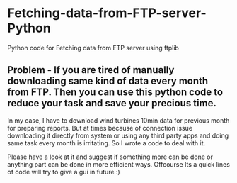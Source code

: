 # Fetching-data-from-FTP-server-Python
Python code for Fetching data from FTP server using ftplib

## Problem - If you are tired of manually downloading same kind of data every month from FTP. Then you can use this python code to reduce your task and save your precious time. 

In my case, I have to download wind turbines 10min data for previous month for preparing reports. But at times because of connection issue downloading it directly from system or using any third party apps and doing same task every month is irritating. So I wrote a code to deal with it.

Please have a look at it and suggest if something more can be done or anything part can be done in more efficient ways. Offcourse Its a quick lines of code will try to give a gui in future :)
